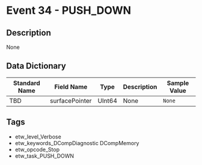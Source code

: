 # Event 34 - PUSH_DOWN

## Description
None

## Data Dictionary
|Standard Name|Field Name|Type|Description|Sample Value|
|---|---|---|---|---|
|TBD|surfacePointer|UInt64|None|`None`|

## Tags
* etw_level_Verbose
* etw_keywords_DCompDiagnostic DCompMemory
* etw_opcode_Stop
* etw_task_PUSH_DOWN